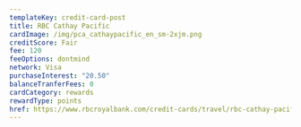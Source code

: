 ```yaml
---
templateKey: credit-card-post
title: RBC Cathay Pacific
cardImage: /img/pca_cathaypacific_en_sm-2xjm.png
creditScore: Fair
fee: 120
feeOptions: dontmind
network: Visa
purchaseInterest: "20.50"
balanceTranferFees: 0
cardCategory: rewards
rewardType: points
href: https://www.rbcroyalbank.com/credit-cards/travel/rbc-cathay-pacific-visa-platinum.htmls
---
```

